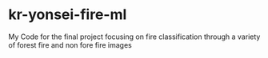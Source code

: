 # kr-yonsei-fire-ml
My Code for the final project focusing on fire classification through a variety of forest fire and non fore fire images

